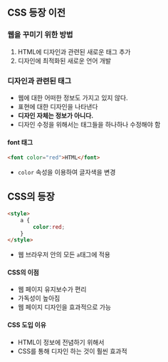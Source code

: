 ## CSS 등장 이전

### 웹을 꾸미기 위한 방법

1. HTML에 디자인과 관련된 새로운 태그 추가
2. 디자인에 최적화된 새로운 언어 개발



### 디자인과 관련된 태그

- 웹에 대한 어떠한 정보도 가지고 있지 않다.
- 표현에 대한 디자인을 나타낸다
- **디자인 자체는 정보가 아니다.**
- 디자인 수정을 위해서는 태그들을 하나하나 수정해야 함



#### font 태그

```html
<font color="red">HTML</font>
```

- `color` 속성을 이용하여 글자색을 변경



## CSS의 등장

```html
<style>
    a {
    	color:red;
    }
</style>
```

- 웹 브라우저 안의 모든 `a`태그에 적용



#### CSS의 이점

- 웹 페이지 유지보수가 편리
- 가독성이 높아짐
- 웹 페이지 디자인을 효과적으로 가능



#### CSS 도입 이유

- HTML이 정보에 전념하기 위해서
- CSS를 통해 디자인 하는 것이 훨씬 효과적